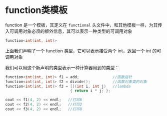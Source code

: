 # function类模板

function 是一个模板，其定义在 `functional` 头文件中，和其他模板一样，为其传入可调用对象必须的额外信息，其可以表示一种类型的可调用对象

```c++
function<int(int, int)>
```

上面我们声明了一个 function 类型，它可以表示接受两个 int，返回一个 int 的可调用对象

我们可以用这个新声明的类型表示一种计算器用到的类型：

```c++
function<int(int, int)> f1 = add;               //函数指针
function<int(int, int)> f2 = divide();          //函数对象类的对象
function<int(int, int)> f3 = [](int i, int j)   //lambda
                             { return i * j; };

cout << f1(4, 2) << endl;   //打印6
cout << f2(4, 2) << endl;   //打印2
cout << f3(4, 2) << endl;   //打印8
```